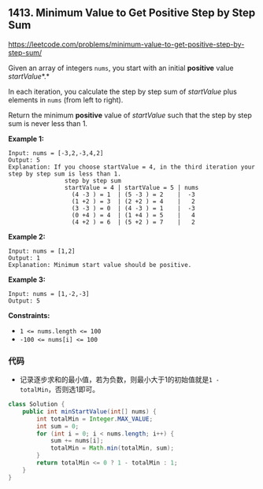 ## 1413. Minimum Value to Get Positive Step by Step Sum

https://leetcode.com/problems/minimum-value-to-get-positive-step-by-step-sum/

Given an array of integers `nums`, you start with an initial **positive** value *startValue**.*

In each iteration, you calculate the step by step sum of *startValue* plus elements in `nums` (from left to right).

Return the minimum **positive** value of *startValue* such that the step by step sum is never less than 1.

 

**Example 1:**

```
Input: nums = [-3,2,-3,4,2]
Output: 5
Explanation: If you choose startValue = 4, in the third iteration your step by step sum is less than 1.
                step by step sum
                startValue = 4 | startValue = 5 | nums
                  (4 -3 ) = 1  | (5 -3 ) = 2    |  -3
                  (1 +2 ) = 3  | (2 +2 ) = 4    |   2
                  (3 -3 ) = 0  | (4 -3 ) = 1    |  -3
                  (0 +4 ) = 4  | (1 +4 ) = 5    |   4
                  (4 +2 ) = 6  | (5 +2 ) = 7    |   2
```

**Example 2:**

```
Input: nums = [1,2]
Output: 1
Explanation: Minimum start value should be positive. 
```

**Example 3:**

```
Input: nums = [1,-2,-3]
Output: 5
```

 

**Constraints:**

- `1 <= nums.length <= 100`
- `-100 <= nums[i] <= 100`

### 代码

- 记录逐步求和的最小值，若为负数，则最小大于1的初始值就是`1 - totalMin`，否则选1即可。

```java
class Solution {
    public int minStartValue(int[] nums) {
    	int totalMin = Integer.MAX_VALUE;
    	int sum = 0;
    	for (int i = 0; i < nums.length; i++) {
    		sum += nums[i];
    		totalMin = Math.min(totalMin, sum);
    	}
    	return totalMin <= 0 ? 1 - totalMin : 1;
    }	
}
```

